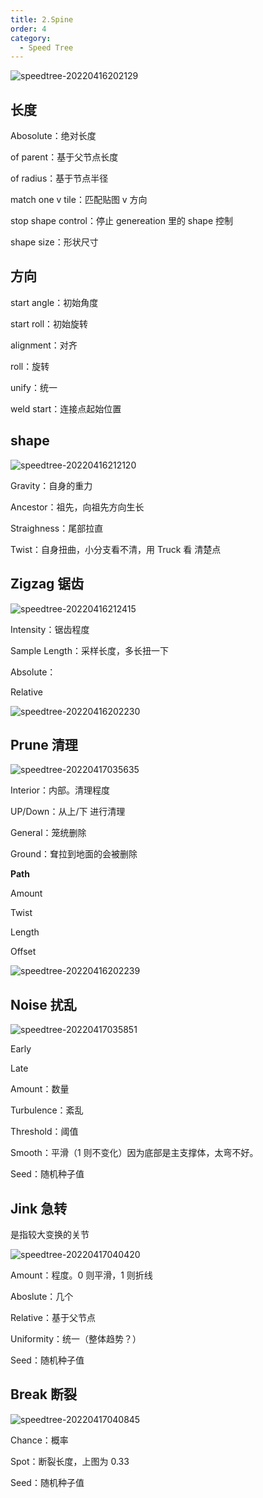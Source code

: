 ```yaml
---
title: 2.Spine
order: 4
category:
  - Speed Tree
---
```

![speedtree-20220416202129](/assets/SpeedTree-20220416202129.png)

## 长度

Abosolute：绝对长度

of parent：基于父节点长度

of radius：基于节点半径

match one v tile：匹配贴图 v 方向

stop shape control：停止 genereation 里的 shape 控制

shape size：形状尺寸

## 方向

start angle：初始角度

start roll：初始旋转

alignment：对齐

roll：旋转

unify：统一

weld start：连接点起始位置

## shape

![speedtree-20220416212120](/assets/SpeedTree-20220416212120.png)

Gravity：自身的重力

Ancestor：祖先，向祖先方向生长

Straighness：尾部拉直

Twist：自身扭曲，小分支看不清，用 Truck 看 清楚点

## Zigzag 锯齿

![speedtree-20220416212415](/assets/SpeedTree-20220416212415.png)

Intensity：锯齿程度

Sample Length：采样长度，多长扭一下

Absolute：

Relative


![speedtree-20220416202230](/assets/SpeedTree-20220416202230.png)

## Prune 清理

![speedtree-20220417035635](/assets/SpeedTree-20220417035635.png)

Interior：内部。清理程度

UP/Down：从上/下 进行清理

General：笼统删除

Ground：耷拉到地面的会被删除

**Path**

Amount

Twist

Length

Offset


![speedtree-20220416202239](/assets/SpeedTree-20220416202239.png)

## Noise 扰乱

![speedtree-20220417035851](/assets/SpeedTree-20220417035851.png)

Early

Late

Amount：数量

Turbulence：紊乱

Threshold：阈值

Smooth：平滑（1 则不变化）因为底部是主支撑体，太弯不好。

Seed：随机种子值

## Jink 急转

是指较大变换的关节

![speedtree-20220417040420](/assets/SpeedTree-20220417040420.png)


Amount：程度。0 则平滑，1 则折线

Aboslute：几个

Relative：基于父节点

Uniformity：统一（整体趋势？）

Seed：随机种子值

## Break 断裂

![speedtree-20220417040845](/assets/SpeedTree-20220417040845.png)

Chance：概率

Spot：断裂长度，上图为 0.33

Seed：随机种子值

